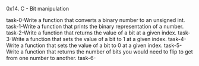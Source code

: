 0x14. C - Bit manipulation

task-0-Write a function that converts a binary number to an unsigned int.
task-1-Write a function that prints the binary representation of a number.
task-2-Write a function that returns the value of a bit at a given index.
task-3-Write a function that sets the value of a bit to 1 at a given index.
task-4-Write a function that sets the value of a bit to 0 at a given index.
task-5-Write a function that returns the number of bits you would need to flip to get from one number to another.
task-6-